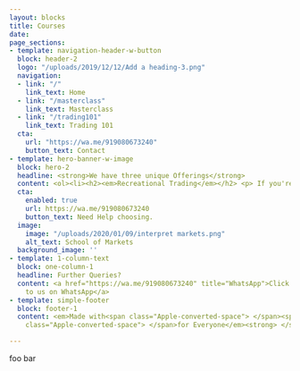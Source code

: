 ```yaml
---
layout: blocks
title: Courses
date: 
page_sections:
- template: navigation-header-w-button
  block: header-2
  logo: "/uploads/2019/12/12/Add a heading-3.png"
  navigation:
  - link: "/"
    link_text: Home
  - link: "/masterclass"
    link_text: Masterclass
  - link: "/trading101"
    link_text: Trading 101
  cta:
    url: "https://wa.me/919080673240"
    button_text: Contact
- template: hero-banner-w-image
  block: hero-2
  headline: <strong>We have three unique Offerings</strong>
  content: <ol><li><h2><em>Recreational Trading</em></h2> <p> If you're looking to learn what is in store, how the markets move, how to analyse their moves, and do small recreational trades with a medium timeframe in mind, say, buying and selling after a couple weeks with a good 10% profit. (This is 100x the best Fixed Deposit that is available out there!)</p><a href = "https://schoolofmarkets.com/trading101">Trading 101 - A grassroots program</a></li><br><li><h2>Trading Masterclass</h2><p>The course loved by all, and rightly so, as this is us offering everything that you'd need to trade everyday. You can trade anytime, any market, and in any instrument with this. People generally double their capital in a month (Just to quip in, even without re-investing the profits, this return is way above 12x the best returns of any mutual fund ever recorded on the face of the country.) But, don't see the return numbers now. Start slow and steady, learn without thinking about what you'd do with a lakh or crore. Then slowly make your dream come true.</p><a href = "https://schoolofmarkets.github.io/masterclass">Trading Masterclass - A comprehensive trading program</a></li><br><li><h2>Nah, I'm good with just Investing</h2><p>For those who are new to finance, and don't know to pick the right winning stocks, here is everything they'll ever need. A simple course, that will make you pick out winners, everytime, and most importantly, alert you when the stock looks doubtful! But, what about the returns? You can safely double the capital in a year. SAFELY! If you're looking to invest in Mutual Funds, and you can afford to spend just 1 hour per month, this is the best fit for you and your future!</p><a href = "https://rzp.io/l/SMvalueinvesting">Value Investing - The pocket course of Sensible Investing</a></li></ol>
  cta:
    enabled: true
    url: https://wa.me/919080673240
    button_text: Need Help choosing.
  image:
    image: "/uploads/2020/01/09/interpret markets.png"
    alt_text: School of Markets
  background_image: ''
- template: 1-column-text
  block: one-column-1
  headline: Further Queries?
  content: <a href="https://wa.me/919080673240" title="WhatsApp">Click here to reach
    to us on WhatsApp</a>
- template: simple-footer
  block: footer-1
  content: <em>Made with<span class="Apple-converted-space"> </span><span class="love">Love</span><span
    class="Apple-converted-space"> </span>for Everyone</em><strong> </strong>❤︎

---
```

foo bar
